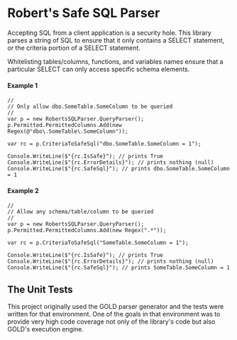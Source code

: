 # Robert's Safe SQL Parser

Accepting SQL from a client application is a security hole. 
This library parses a string of SQL to ensure that it only contains 
a SELECT statement, or the criteria portion of a SELECT statement.

Whitelisting tables/columns, functions, and variables names ensure that a particular 
SELECT can only access specific schema elements.


#### Example 1

    //
    // Only allow dbo.SomeTable.SomeColumn to be queried
    //
    var p = new RobertsSQLParser.QueryParser();
    p.Permitted.PermittedColumns.Add(new Regex(@"dbo\.SomeTable\.SomeColumn"));
    
    var rc = p.CriteriaToSafeSql("dbo.SomeTable.SomeColumn = 1");

    Console.WriteLine($"{rc.IsSafe}"); // prints True
    Console.WriteLine($"{rc.ErrorDetails}"); // prints nothing (null)
    Console.WriteLine($"{rc.SafeSql}"); // prints dbo.SomeTable.SomeColumn = 1


#### Example 2

    //
    // Allow any schema/table/column to be queried
    //
    var p = new RobertsSQLParser.QueryParser();
    p.Permitted.PermittedColumns.Add(new Regex(".*"));
    
    var rc = p.CriteriaToSafeSql("SomeTable.SomeColumn = 1");

    Console.WriteLine($"{rc.IsSafe}"); // prints True
    Console.WriteLine($"{rc.ErrorDetails}"); // prints nothing (null)
    Console.WriteLine($"{rc.SafeSql}"); // prints SomeTable.SomeColumn = 1

## The Unit Tests

This project originally used the GOLD parser generator and the tests were written
for that environment. One of the goals in that environment was to provide very high
code coverage not only of the library's code but also GOLD's execution engine.